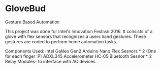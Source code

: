 # GloveBud
Gesture Based Automation

This project was done for Intel's Innovation Festival 2016.
It consists of a glove with flex sensors that recognizes a users hand gestures. 
These gestures are coded to perform home automation tasks.

Components Used:
Intel Galileo Gen2
Arduino Nano
Flex Sesnors * 2 (One for each finger :P)
ADXL345 Accelerometer
HC-05 Bluetooth Sesnor * 2
Relay Modules- to interface with AC devices.
